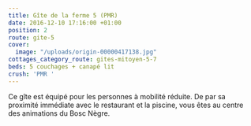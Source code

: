 ```yaml
---
title: Gîte de la ferme 5 (PMR)
date: 2016-12-10 17:16:00 +01:00
position: 2
route: gite-5
cover:
  image: "/uploads/origin-00000417138.jpg"
cottages_category_route: gites-mitoyen-5-7
beds: 5 couchages + canapé lit
crush: 'PMR '
---
```


Ce gîte est équipé pour les personnes à mobilité réduite. De par sa proximité immédiate avec le restaurant et la piscine, vous êtes au centre des animations du Bosc Nègre.